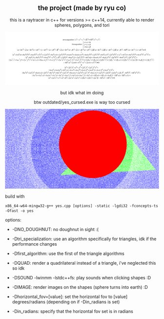 <div align="center">

## the project (made by ryu co)

this is a raytracer in c++ for versions >= c++14, currently able to render spheres, polygons, and tori

![image](/images/line-torus.PNG)

but idk what im doing

btw outdated/yes_cursed.exe is way too cursed

![image](/images/cursed.PNG)

</div>

build with

```
x86_64-w64-mingw32-g++ yes.cpp [options] -static -lgdi32 -fconcepts-ts -Ofast -o yes
```

options:

* -DNO_DOUGHNUT: no doughnut in sight :(

* -Dtri_specialization: use an algorithm specifically for triangles, idk if the performance changes

* -Dfirst_algorithm: use the first of the triangle algorithms

* -DQUAD: render a quadrilateral instead of a triangle, i've neglected this so idk

* -DSOUND -lwinmm -lstdc++fs: play sounds when clicking shapes :D

* -DIMAGE: render images on the shapes (sphere turns into earth) :D

* -Dhorizontal_fov=[value]: set the horizontal fov to [value] degrees/radians (depending on if -Din_radians is set)

* -Din_radians: specify that the horizontal fov set is in radians

